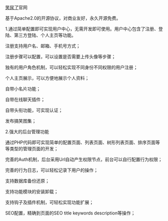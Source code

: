 <a href="http://www.bighh.com">笑尿了</a>官网

基于Apache2.0的开源协议，对商业友好，永久开源免费。

1.通过简单配置即可实现用户中心，无需开发即可使用。用户中心包含了注册、登陆、第三方登陆、个人主页等功能。

注册支持用户名、邮箱、手机号方式；

注册步骤可以配置，可以设置是否需要上传头像等步骤；

独有的用户角色机制，可以轻松实现不同身份不同权限的用户注册；

个人主页展示，可以方便地展示个人资料；

自带小名片功能；

自带在线聊天插件；

自带头衔功能，可实现认证；

发布搞笑图集；

2.强大的后台管理功能

通过PHP代码即可实现简单的配置页面、列表页面、树形列表页面、排序页面等等类型的管理页面的开发；

完善的Auth机制，后台采用Url自动产生权限节点，前台可以自行配置行为权限；

完善的行为日志，可以轻松记录下用户的操作；

支持数据库备份还原；

支持功能模块的安装卸载；

支持钩子及插件机制，可轻松实现功能扩展；

SEO配置，精确到页面的SEO title keywords description等操作；
